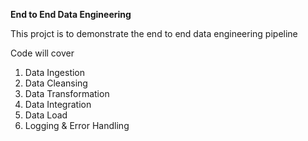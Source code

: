 **End to End Data Engineering**

This projct is to demonstrate the end to end data engineering pipeline

Code will cover 

1. Data Ingestion
2. Data Cleansing
3. Data Transformation
4. Data Integration
5. Data Load
6. Logging & Error Handling


